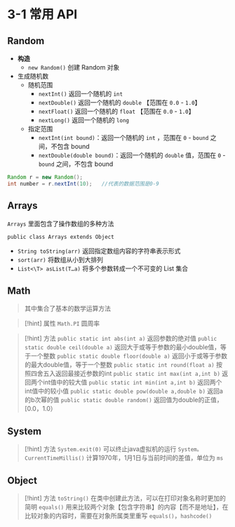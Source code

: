 # 3-1 常用 API

## Random

* **构造**
  * `new Random()` 创建 Random 对象
* 生成随机数
  * 随机范围
    * `nextInt()` 返回一个随机的 `int`&#x20;
    * `nextDouble()` 返回一个随机的 `double` 【范围在 `0.0` - `1.0`】
    * `nextFloat()` 返回一个随机的 `float` 【范围在 `0.0` - `1.0`】
    * `nextLong()` 返回一个随机的 `long`
  * 指定范围
    * `nextInt(int bound)`：返回一个随机的 `int` ，范围在 `0` - `bound` 之间，不包含 bound
    * `nextDouble(double bound)`：返回一个随机的 `double` 值，范围在 `0` - `bound` 之间，不包含 bound

```java
Random r = new Random();
int number = r.nextInt(10);   //代表的数据范围是0-9
```

## Arrays
`Arrays` 里面包含了操作数组的多种方法

```
public class Arrays extends Object
```


- `String toString(arr)` 返回指定数组内容的字符串表示形式
- `sort(arr)` 将数组从小到大排列
- `List<\T> asList(T…a)` 将多个参数转成一个不可变的 List 集合

## Math

> 其中集合了基本的数学运算方法

> [!hint] 属性 `Math.PI` 圆周率

> [!hint] 方法 `public static int abs(int a)` 返回参数的绝对值 `public static double ceil(double a)` 返回大于或等于参数的最小double值，等于一个整数 `public static double floor(double a)` 返回小于或等于参数的最大double值，等于一个整数 `public static int round(float a)` 按照四舍五入返回最接近参数的int `public static int max(int a,int b)` 返回两个int值中的较大值 `public static int min(int a,int b)` 返回两个int值中的较小值 `public static double pow(double a,double b)` 返回a的b次幂的值 `public static double random()` 返回值为double的正值，[0.0，1.0）

## System

> [!hint] 方法 `System.exit(0)` 可以终止java虚拟机的运行 `System。CurrentTimeMillis()` 计算1970年，1月1日与当前时间的差值，单位为 `ms`

## Object

> [!hint] 方法 `toString()` 在类中创建此方法，可以在打印对象名称时更加的简明 `equals()` 用来比较两个对象【包含字符串】的内容【而不是地址】，在比较对象的内容时，需要在对象所属类里重写 `equals()`，`hashcode()`
